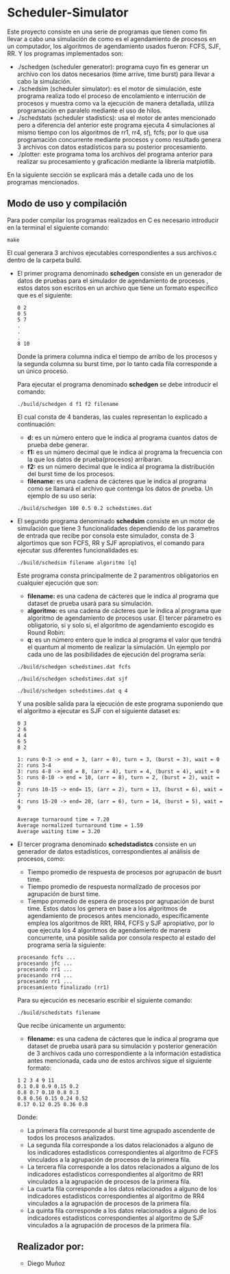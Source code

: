 # Scheduler-Simulator
Este proyecto consiste en una serie de programas que tienen como fin llevar a cabo una simulación de como es el agendamiento de procesos en un computador, los algoritmos de agendamiento usados fueron: FCFS, SJF, RR. Y los programas implementados son:

* ./schedgen (scheduler generator): programa cuyo fin es generar un archivo con los datos necesarios (time arrive, time burst) para llevar a cabo la simulación.
* ./schedsim (scheduler simulator): es el motor de simulación, este programa realiza todo el proceso de encolamiento e interrución de procesos y muestra como va la ejecución de manera detallada, utiliza programación en paralelo mediante el uso de hilos.
* ./schedstats (scheduler stadistics): usa el motor de antes mencionado pero a diferencia del anterior este programa ejecuta 4 simulaciones al mismo tiempo con los algoritmos de rr1, rr4, sfj, fcfs; por lo que usa programación concurrente mediante procesos y como resultado genera 3 archivos con datos estadísticos para su posterior procesamiento.
* ./plotter: este programa toma los archivos del programa anterior para realizar su procesamiento y graficación mediante la librería matplotlib.

En la siguiente sección se explicará más a detalle cada uno de los programas mencionados.


## Modo de uso y compilación
Para poder compilar los programas realizados en C es necesario introducir en la terminal el siguiente comando:                                                       
```
make
```
El cual generara 3 archivos ejecutables correspondientes a sus archivos.c dentro de la carpeta build.
* El primer programa denominado **schedgen** consiste en un generador de datos de pruebas para el simulador de agendamiento de procesos , estos datos son escritos en un archivo   que tiene un formato especifico que es el siguiente:
  ```
  0 2
  0 5 
  5 7
  .
  .
  .
  8 10
  ```
  Donde la primera columna indica el tiempo de arribo de los procesos y la segunda columna su burst time, por lo tanto cada fila corresponde a un único proceso.
  
  Para ejecutar el programa denominado **schedgen** se debe introducir el comando:
  ```
  ./build/schedgen d f1 f2 filename                                                                                                               
  ```
  El cual consta de 4 banderas, las cuales representan lo explicado a continuación:
  * **d:** es un número entero que le indica al programa cuantos datos de prueba debe generar.
  * **f1:** es un número decimal que le indica al programa la frecuencia con la que los datos de prueba(procesos) arribaran.
  * **f2:** es un número decimal que le indica al programa la distribución del burst time de los procesos.
  * **filename:** es una cadena de cácteres que le indica al programa como se llamará el archivo que contenga los datos de prueba.
  Un ejemplo de su uso sería:
  ```
  ./build/schedgen 100 0.5 0.2 schedstimes.dat                                                                                                               
  ```
  
* El segundo programa denominado **schedsim** consiste en un motor de simulación que tiene 3 funcionalidades dependiendo de los parametros de entrada que recibe por consola este simulador, consta de 3 algortimos que son FCFS, RR y SJF apropiativos, el comando para ejecutar sus diferentes funcionalidades es:
  ```
  ./build/schedsim filename algoritmo [q]                                                                                                              
  ```
  Este programa consta principalmente de 2 paramentros obligatorios en cualquier ejecución que son:
  * **filename:** es una cadena de cácteres que le indica al programa que dataset de prueba usará para su simulación.
  * **algoritmo:** es una cadena de cácteres que le indica al programa que algoritmo de agendamiento de procesos usar.
  El tercer párametro es obligatorio, si y solo si, el algoritmo de agendamiento escogido es Round Robin:
  * **q:** es un número entero que le indica al programa el valor que tendrá el quantum al momento de realizar la simulación.
  Un ejemplo por cada uno de las posibilidades de ejecución del programa sería:
   ```
  ./build/schedgen schedstimes.dat fcfs                                                                                                       
  ```
   ```
  ./build/schedgen schedstimes.dat sjf                                                                                                              
  ```
   ```
  ./build/schedgen schedstimes.dat q 4                                                                                                             
  ```
  Y una posible salida para la ejecución de este programa suponiendo que el algoritmo a ejecutar es SJF con el siguiente dataset es:
  ```
  0 3
  2 6 
  4 4
  6 5
  8 2
  ```
  ```
  1: runs 0-3 -> end = 3, (arr = 0), turn = 3, (burst = 3), wait = 0
  2: runs 3-4
  3: runs 4-8 -> end = 8, (arr = 4), turn = 4, (burst = 4), wait = 0
  5: runs 8-10 -> end = 10, (arr = 8), turn = 2, (burst = 2), wait = 0
  2: runs 10-15 -> end= 15, (arr = 2), turn = 13, (burst = 6), wait = 7
  4: runs 15-20 -> end= 20, (arr = 6), turn = 14, (burst = 5), wait = 9 
  
  Average turnaround time = 7.20
  Average normalized turnaround time = 1.59
  Average waiting time = 3.20
  
* El tercer programa denominado **schedstadistcs** consiste en un generador de datos estadísticos, correspondientes al análisis de procesos, como:
  * Tiempo promedio de respuesta de procesos por agrupacón de busrt time.
  * Tiempo promedio de respuesta normalizado de procesos por agrupación de burst time.
  * Tiempo promedio de espera de procesos por agrupación de burst time.
  Estos datos los genera en base a los algoritmos de agendamiento de procesos antes mencionado, específicamente emplea los algoritmos de RR1, RR4, FCFS y SJF apropiativo, por lo   que ejecuta los 4 algoritmos de agendamiento de manera concurrente, una posible salida por consola respecto al estado del programa sería la siguiente:
  ```
  procesando fcfs ...
  procesando jfc ... 
  procesando rr1 ...
  procesando rr4 ...
  procesando rr1 ...
  procesamiento finalizado (rr1)
  ```
  Para su ejecución es necesario escribir el siguiente comando:
  ```
  ./build/schedstats filename
  ```
  Que recibe únicamente un argumento:
  * **filename:** es una cadena de cácteres que le indica al programa que dataset de prueba usará para su simulación y posterior generación de 3 archivos cada uno correspondiente a la información estadística antes mencionada, cada uno de estos archivos sigue el siguiente formato:
  ```
  1 2 3 4 9 11
  0.1 0.8 0.9 0.15 0.2 
  0.8 0.7 0.10 0.8 0.3
  0.8 0.56 0.15 0.24 0.52
  0.17 0.12 0.25 0.36 0.8
  ```
  Donde:
  * La primera fila corresponde al burst time agrupado ascendente de todos los procesos analizados.
  * La segunda fila corresponde a los datos relacionados a alguno de los indicadores estadísticos correspondientes al algoritmo de FCFS vinculados a la agrupación de procesos de la primera fila.
  * La tercera fila corresponde a los datos relacionados a alguno de los indicadores estadísticos correspondientes al algoritmo de RR1 vinculados a la agrupación de procesos de la primera fila.
  * La cuarta fila corresponde a los datos relacionados a alguno de los indicadores estadísticos correspondientes al algoritmo de RR4 vinculados a la agrupación de procesos de la primera fila.
  * La quinta fila corresponde a los datos relacionados a alguno de los indicadores estadísticos correspondientes al algoritmo de SJF vinculados a la agrupación de procesos de la primera fila.
   
  <!--Este programa consta principalmente de 2 paramentros obligatorios en cualquier ejecución que son:
  * **filename:** es una cadena de cácteres que le indica al programa que dataset de prueba usará para su simulación.
  * **algoritmo:** es una cadena de cácteres que le indica al programa que algoritmo de agendamiento de procesos usar.
  El tercer párametro es obligatorio, si y solo si, el algoritmo de agendamiento escogido es Round Robin:
  * **q:** es un número entero que le indica al programa el valor que tendrá el quantum al momento de realizar la simulación.
  Un ejemplo por cada uno de las posibilidades de ejecución del programa sería:
   ```
  ./build/schedgen schedstimes.dat fcfs                                                                                                       
  ```
   ```
  ./build/schedgen schedstimes.dat sjf                                                                                                              
  ```
   ```
  ./build/schedgen schedstimes.dat q 4                                                                                                             
  ```
  Y una posible salida para la ejecución de este programa suponiendo que el algoritmo a ejecutar es SJF con el siguiente dataset es:
  ```
  0 3
  2 6 
  4 4
  6 5
  8 2
  ```
  ```
  1: runs 0-3 -> end = 3, (arr = 0), turn = 3, (burst = 3), wait = 0
  2: runs 3-4
  3: runs 4-8 -> end = 8, (arr = 4), turn = 4, (burst = 4), wait = 0
  5: runs 8-10 -> end = 10, (arr = 8), turn = 2, (burst = 2), wait = 0
  2: runs 10-15 -> end= 15, (arr = 2), turn = 13, (burst = 6), wait = 7
  4: runs 15-20 -> end= 20, (arr = 6), turn = 14, (burst = 5), wait = 9 
  
  Average turnaround time = 7.20
  Average normalized turnaround time = 1.59
  Average waiting time = 3.20
  ```
<!--Si se requiere ayuda y saldrá un mensaje como este:
```
chat_server distributes encrypted chat messages between connected clients.

Usage:
  chat_server [-d] <port>
  chat_server -h

Options:
  -h             Help, show this screen.
  -d             Daemon mode.
```
Si se desea que se levante el servidor se usa:                                                                                         
```
./chat_server 8080
```
Si se desea que el servidor está ejecutandose en segundo plano se introduce:                                                         
```
./chat_server -d 8080
```
Para conocer si el servidor está corriendo en el segundo plano, se recomienda el siguiente comando:                   
```
lsof -i                                                                              
```
Para acabar con el proceso del servidor(siempre y cuando esté en segundo plano) se introduce el comando:
```
sudo kill <pid_del_proceso>
```
En cuanto al **cliente**, se requiere dos o más clientes se introduce los siguientes comandos:                                                                 
```
./chat_client –h                                                                                                                 
```
Si se requiere ayuda, se mostrará el siguiente mensaje:
```
./chat_client –h
chat_client connects to a remote chat_server service, allows the user to send messages to the chat group and displays chat messages from other clients.

Usage:
  chat_client –u <user> -p <password> <ip> <port>
  chat_client -h

Options:
  -h             Help, show this screen.
  -u             Specify the username.
  -p             Specify the password.
```
Para que un usuario se conecte se usa:                                                                                                 
```
./chat_client -u <nombre_usuario> -p <contraseña> <ip> <puerto>
```
Cada vez que un cliente se conecta se anuncia esa notificación en los usuarios ya conectados -->                                            

## Realizador por:                                                                                                    
* Diego Muñoz     
